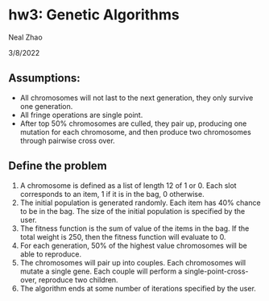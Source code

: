 # hw3: Genetic Algorithms

Neal Zhao

3/8/2022

## Assumptions:

- All chromosomes will not last to the next generation, they only survive one generation. 
- All fringe operations are single point. 
- After top 50% chromosomes are culled, they pair up, producing one mutation for each chromosome, and then produce two chromosomes through pairwise cross over. 

## Define the problem

1. A chromosome is defined as a list of length 12 of 1 or 0. Each slot corresponds to an item, 1 if it is in the bag, 0 otherwise. 
2. The initial population is generated randomly. Each item has 40% chance to be in the bag. The size of the initial population is specified by the user. 
3. The fitness function is the sum of value of the items in the bag. If the total weight is 250, then the fitness function will evaluate to 0. 
4. For each generation, 50% of the highest value chromosomes will be able to reproduce. 
5. The chromosomes will pair up into couples. Each chromosomes will mutate a single gene. Each couple will perform a single-point-cross-over, reproduce two children. 
6. The algorithm ends at some number of iterations specified by the user. 